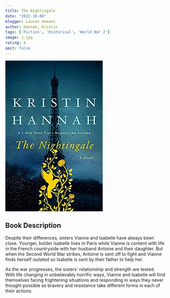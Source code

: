 ```yaml
---
title: The Nightingale
date: "2022-10-08"
blogger: Lauren Hamann
author: Hannah, Kristin
tags: ['Fiction', 'Historical', 'World War 2']
image: 1.jpg
rating: 4
omit: false
---
```


![Book Cover](1.jpg)

## Book Description

Despite their differences, sisters Vianne and Isabelle have always been close. Younger, bolder Isabelle lives in Paris while Vianne is content with life in the French countryside with her husband Antoine and their daughter. But when the Second World War strikes, Antoine is sent off to fight and Vianne finds herself isolated so Isabelle is sent by their father to help her.

As the war progresses, the sisters' relationship and strength are tested. With life changing in unbelievably horrific ways, Vianne and Isabelle will find themselves facing frightening situations and responding in ways they never thought possible as bravery and resistance take different forms in each of their actions.